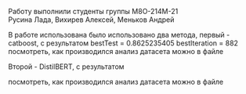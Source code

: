 Работу выполнили студенты группы М8О-214М-21  
Русина Лада, Вихирев Алексей, Меньков Андрей

В работе использована было использовано два метода, первый - catboost, с результатом
bestTest = 0.8625235405
bestIteration = 882
посмотреть, как производился анализ датасета можно в файле

Второй - DistilBERT,  с результатом

посмотреть, как производился анализ датасета можно в файле

